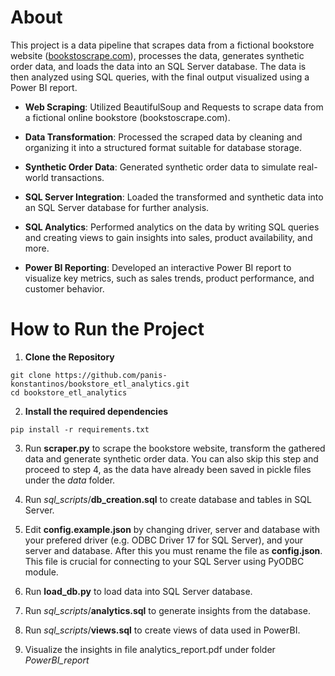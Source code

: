# About
This project is a data pipeline that scrapes data from a fictional bookstore website ([bookstoscrape.com](https://books.toscrape.com/)), processes the data, generates synthetic order data, and loads the data into an SQL Server database. The data is then analyzed using SQL queries, with the final output visualized using a Power BI report.

- **Web Scraping**: Utilized BeautifulSoup and Requests to scrape data from a fictional online bookstore (bookstoscrape.com).

- **Data Transformation**: Processed the scraped data by cleaning and organizing it into a structured format suitable for database storage.

- **Synthetic Order Data**: Generated synthetic order data to simulate real-world transactions.

- **SQL Server Integration**: Loaded the transformed and synthetic data into an SQL Server database for further analysis.

- **SQL Analytics**: Performed analytics on the data by writing SQL queries and creating views to gain insights into sales, product availability, and more.

- **Power BI Reporting**: Developed an interactive Power BI report to visualize key metrics, such as sales trends, product performance, and customer behavior.

# How to Run the Project
1. **Clone the Repository**
```
git clone https://github.com/panis-konstantinos/bookstore_etl_analytics.git
cd bookstore_etl_analytics
```

2. **Install the required dependencies**
```
pip install -r requirements.txt
```

3. Run **scraper.py** to scrape the bookstore website, transform the gathered data and generate synthetic order data. You can also skip this step and proceed to step 4, as the data have already been saved in pickle files under the *data* folder.

4. Run *sql_scripts*/**db_creation.sql** to create database and tables in SQL Server.

5. Edit **config.example.json** by changing driver, server and database with your prefered driver (e.g. ODBC Driver 17 for SQL Server), and your server and database. After this you must rename the file as **config.json**. This file is crucial for connecting to your SQL Server using PyODBC module.

6. Run **load_db.py** to load data into SQL Server database.

7. Run *sql_scripts*/**analytics.sql** to generate insights from the database.

8. Run *sql_scripts*/**views.sql** to create views of data used in PowerBI.

9. Visualize the insights in file analytics_report.pdf under folder *PowerBI_report*
